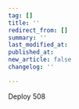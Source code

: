 ```yaml
---
tag: []
title: ''
redirect_from: []
summary: ''
last_modified_at: 
published_at: 
new_article: false
changelog: ''

---
```

Deploy 508